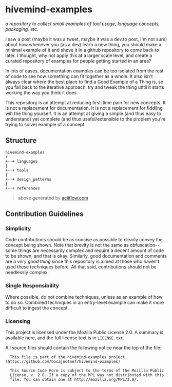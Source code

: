 # hivemind-examples

*a repository to collect small examples of tool usage, language concepts, packaging, etc.*

I saw a post (maybe it was a tweet, maybe it was a dev.to post, I'm not sure) about how whenever you (as a dev) learn a new thing, you should make a minimal example of it and shove it in a github repository to come back to later.
I thought, why not apply this at a larger scale level, and create a curated repository of examples for people getting started in an area?

In lots of cases, documentation examples can be too isolated from the rest of code to see how something can fit together as a whole.
It also isn't always clear where the best place to find a Good Example of a Thing is, so you fall back to the iterative approach: try and tweak the thing until it starts working the way you think it does.

This repository is an attempt at reducing first-time pain for new concepts.
It is not a replacement for documentation.
It is not a replacement for fiddling wih the thing yourself.
It is an attempt at giving a simple (and thus easy to understand) yet complete (and thus useful/extensible to the problem you're trying to solve) example of a concept.

## Structure

```
hivemind-examples
+
+--+ languages
|
+--+ tools
|
+--+ design_patterns
|
+--+ references
```
> above generated by [aciiflow.com](http://asciiflow.com/)

## Contribution Guidelines

### Simplicity
Code contributions should be as concise as possible to clearly convey the concept being shown. Note that brevity is not the same as obfuscation--some things are necessarily complex and require a decent amount of code to be shown, and that is okay. Similarly, good documentation and comments are a _very good thing_ since this repository is aimed at those who haven't used these techniques before. All that said, contributions should not be needlessly complex.

### Single Responsibility

Where possible, do not combine techniques, unless as an example of how to do so. Combined techniques in an entry-level example can make it more difficult to ingest the concept.

### Licensing

This project is licensed under the Mozilla Public License 2.0. A summary is available here, and the full license text is in `LICENSE.txt`.

All source files should contain the following notice near the top of the file:

```
  This file is part of the hivemind-examples project (https://github.com/bocajnotnef/hivemind-examples)

  This Source Code Form is subject to the terms of the Mozilla Public
  License, v. 2.0. If a copy of the MPL was not distributed with this
  file, You can obtain one at http://mozilla.org/MPL/2.0/.
```